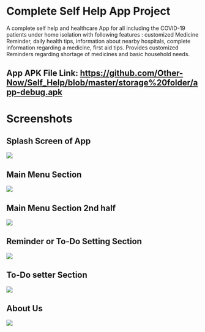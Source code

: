 # Complete Self Help App Project
A complete self help and healthcare App for all including the COVID-19 patients under home isolation with following features : customized Medicine Reminder, daily health tips, information about nearby hospitals, complete information regarding a medicine, first aid tips. Provides customized Reminders regarding shortage of medicines and basic household needs.

## App APK File Link: https://github.com/Other-Now/Self_Help/blob/master/storage%20folder/app-debug.apk

# Screenshots

## Splash Screen of App
![](https://github.com/Other-Now/Self_Help/blob/master/storage%20folder/6th.jpg)

## Main Menu Section
![](https://github.com/Other-Now/Self_Help/blob/master/storage%20folder/1st.jpg)

## Main Menu Section 2nd half
![](https://github.com/Other-Now/Self_Help/blob/master/storage%20folder/2nd.jpg)

## Reminder or To-Do Setting Section
![](https://github.com/Other-Now/Self_Help/blob/master/storage%20folder/3rd.jpg)

## To-Do setter Section 
![](https://github.com/Other-Now/Self_Help/blob/master/storage%20folder/4th.jpg)

## About Us
![](https://github.com/Other-Now/Self_Help/blob/master/storage%20folder/5th.jpg)
